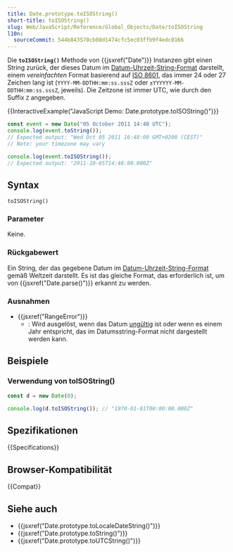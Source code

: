 ```yaml
---
title: Date.prototype.toISOString()
short-title: toISOString()
slug: Web/JavaScript/Reference/Global_Objects/Date/toISOString
l10n:
  sourceCommit: 544b843570cb08d1474cfc5ec03ffb9f4edc0166
---
```


Die **`toISOString()`** Methode von {{jsxref("Date")}} Instanzen gibt einen String zurück, der dieses Datum im [Datum-Uhrzeit-String-Format](/de/docs/Web/JavaScript/Reference/Global_Objects/Date#date_time_string_format) darstellt, einem _vereinfachten_ Format basierend auf [ISO 8601](https://en.wikipedia.org/wiki/ISO_8601), das immer 24 oder 27 Zeichen lang ist (`YYYY-MM-DDTHH:mm:ss.sssZ` oder `±YYYYYY-MM-DDTHH:mm:ss.sssZ`, jeweils). Die Zeitzone ist immer UTC, wie durch den Suffix `Z` angegeben.

{{InteractiveExample("JavaScript Demo: Date.prototype.toISOString()")}}

```js interactive-example
const event = new Date("05 October 2011 14:48 UTC");
console.log(event.toString());
// Expected output: "Wed Oct 05 2011 16:48:00 GMT+0200 (CEST)"
// Note: your timezone may vary

console.log(event.toISOString());
// Expected output: "2011-10-05T14:48:00.000Z"
```

## Syntax

```js-nolint
toISOString()
```

### Parameter

Keine.

### Rückgabewert

Ein String, der das gegebene Datum im [Datum-Uhrzeit-String-Format](/de/docs/Web/JavaScript/Reference/Global_Objects/Date#date_time_string_format) gemäß Weltzeit darstellt. Es ist das gleiche Format, das erforderlich ist, um von {{jsxref("Date.parse()")}} erkannt zu werden.

### Ausnahmen

- {{jsxref("RangeError")}}
  - : Wird ausgelöst, wenn das Datum [ungültig](/de/docs/Web/JavaScript/Reference/Global_Objects/Date#the_epoch_timestamps_and_invalid_date) ist oder wenn es einem Jahr entspricht, das im Datumsstring-Format nicht dargestellt werden kann.

## Beispiele

### Verwendung von toISOString()

```js
const d = new Date(0);

console.log(d.toISOString()); // "1970-01-01T00:00:00.000Z"
```

## Spezifikationen

{{Specifications}}

## Browser-Kompatibilität

{{Compat}}

## Siehe auch

- {{jsxref("Date.prototype.toLocaleDateString()")}}
- {{jsxref("Date.prototype.toString()")}}
- {{jsxref("Date.prototype.toUTCString()")}}

